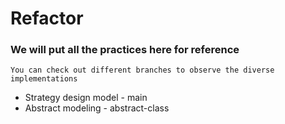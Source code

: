 # Refactor
### We will put all the practices here for reference
```You can check out different branches to observe the diverse implementations```
- Strategy design model - main
- Abstract modeling - abstract-class
